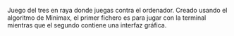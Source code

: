 Juego del tres en raya donde juegas contra el ordenador.
Creado usando el algoritmo de Minimax, el primer fichero es para jugar con la terminal mientras que el segundo contiene una interfaz gráfica.
